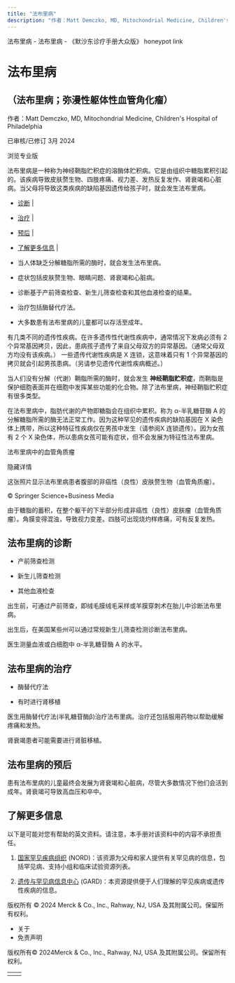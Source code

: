 ```yaml
---
title: "法布里病"
description: "作者：Matt Demczko, MD, Mitochondrial Medicine, Children's Hospital of Philadelphia"
---
```


﻿法布里病 \- 法布里病 \- 《默沙东诊疗手册大众版》 honeypot link

# 法布里病

## （法布里病；弥漫性躯体性血管角化瘤）

作者：Matt Demczko, MD, Mitochondrial Medicine, Children's Hospital of Philadelphia

已审核/已修订 3月 2024

浏览专业版

法布里病是一种称为神经鞘脂贮积症的溶酶体贮积病。它是由组织中糖脂累积引起的。该疾病导致皮肤赘生物、四肢疼痛、视力差、发热反复发作、肾衰竭和心脏病。当父母将导致这类疾病的缺陷基因遗传给孩子时，就会发生法布里病。

- [诊断](#诊断_v37804069_zh) \|
- [治疗](#治疗_v37804083_zh) \|
- [预后](#预后_v88763102_zh) \|
- [了解更多信息](#了解更多信息_v60530421_zh) \|

- 当人体缺乏分解糖脂所需的酶时，就会发生法布里病。

- 症状包括皮肤赘生物、眼睛问题、肾衰竭和心脏病。

- 诊断基于产前筛查检查、新生儿筛查检查和其他血液检查的结果。

- 治疗包括酶替代疗法。

- 大多数患有法布里病的儿童都可以存活至成年。


有几类不同的遗传性疾病。在许多遗传性代谢性疾病中，通常情况下发病必须有 2 个异常基因拷贝，因此，患病孩子遗传了来自父母双方的异常基因。（通常父母双方均没有该疾病。） 一些遗传代谢性疾病是 X 连锁，这意味着只有 1 个异常基因的拷贝就会引起男孩患病。（另请参见遗传代谢性疾病概述。）

当人们没有分解（代谢）鞘脂所需的酶时，就会发生 **神经鞘脂贮积症**，而鞘脂是保护细胞表面并在细胞中发挥某些功能的化合物。除了法布里病，神经鞘脂贮积症有很多类型。

在法布里病中，脂肪代谢的产物即糖脂会在组织中累积。称为 α-半乳糖苷酶 A 的分解糖脂所需的酶无法正常工作。因为这种罕见的遗传疾病的缺陷基因在 X 染色体上携带，所以这种特征性疾病仅在男孩中发生（请参阅X 连锁遗传）。因为女孩有 2 个 X 染色体，所以患病女孩可能有症状，但不会发展为特征性法布里病。

法布里病中的血管角质瘤



隐藏详情

这张照片显示法布里病患者腹部的非癌性（良性）皮肤赘生物（血管角质瘤）。

© Springer Science+Business Media

由于糖脂的蓄积，在整个躯干的下半部分形成非癌性（良性）皮肤瘤（血管角质瘤）。角膜变得混浊，导致视力变差。四肢可出现烧灼样疼痛，可有反复发热。

## 法布里病的诊断

- 产前筛查检测

- 新生儿筛查检测

- 其他血液检查


出生前，可通过产前筛查，即绒毛膜绒毛采样或羊膜穿刺术在胎儿中诊断法布里病。

出生后，在美国某些州可以通过常规新生儿筛查检测诊断法布里病。

医生测量血液或白细胞中 α-半乳糖苷酶 A 的水平。

## 法布里病的治疗

- 酶替代疗法

- 有时进行肾移植


医生用酶替代疗法(半乳糖苷酶β)治疗法布里病。治疗还包括服用药物以帮助缓解疼痛和发热。

肾衰竭患者可能需要进行肾脏移植。

## 法布里病的预后

患有法布里病的儿童最终会发展为肾衰竭和心脏病，尽管大多数情况下他们会活到成年。肾衰竭可导致高血压和卒中。

## 了解更多信息

以下是可能对您有帮助的英文资料。请注意，本手册对该资料中的内容不承担责任。

1. [国家罕见疾病组织](http://rarediseases.org/) (NORD)：该资源为父母和家人提供有关罕见病的信息，包括罕见病、支持小组和临床试验资源列表。

2. [遗传与罕见病信息中心](https://rarediseases.info.nih.gov/gard) (GARD)：本资源提供便于人们理解的罕见疾病或遗传性疾病的信息。




版权所有 © 2024
Merck & Co., Inc., Rahway, NJ, USA 及其附属公司。保留所有权利。

- 关于
- 免责声明

版权所有© 2024Merck & Co., Inc., Rahway, NJ, USA 及其附属公司。保留所有权利。

|     |     |
| --- | --- |
|  |  |